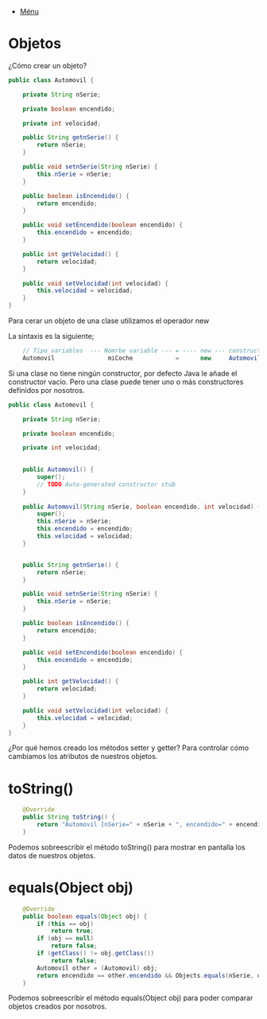 - [Ménu](../README.md)

# Objetos

¿Cómo crear un objeto?

````java 
public class Automovil {

	private String nSerie;

	private boolean encendido;

	private int velocidad;

	public String getnSerie() {
		return nSerie;
	}

	public void setnSerie(String nSerie) {
		this.nSerie = nSerie;
	}

	public boolean isEncendido() {
		return encendido;
	}

	public void setEncendido(boolean encendido) {
		this.encendido = encendido;
	}

	public int getVelocidad() {
		return velocidad;
	}

	public void setVelocidad(int velocidad) {
		this.velocidad = velocidad;
	}
}
````

Para cerar un objeto de una clase utilizamos el operador new

La sintaxis es la siguiente;
````java
    // Tipo variables  --- Nomrbe variable --- = ---- new --- constructor
    Automovil               miCoche            =      new     Automovil();
````
Si una clase no tiene ningún constructor, por defecto Java le añade el constructor vacío. Pero una clase puede tener uno o más constructores definidos por nosotros.

````java 
public class Automovil {

	private String nSerie;

	private boolean encendido;

	private int velocidad;

	
	public Automovil() {
		super();
		// TODO Auto-generated constructor stub
	}
	
	public Automovil(String nSerie, boolean encendido, int velocidad) {
		super();
		this.nSerie = nSerie;
		this.encendido = encendido;
		this.velocidad = velocidad;
	}


	public String getnSerie() {
		return nSerie;
	}

	public void setnSerie(String nSerie) {
		this.nSerie = nSerie;
	}

	public boolean isEncendido() {
		return encendido;
	}

	public void setEncendido(boolean encendido) {
		this.encendido = encendido;
	}

	public int getVelocidad() {
		return velocidad;
	}

	public void setVelocidad(int velocidad) {
		this.velocidad = velocidad;
	}
}
````

¿Por qué hemos creado los métodos setter y getter? Para controlar cómo cambiamos los atributos de nuestros objetos.

# toString()

````java 
	@Override
	public String toString() {
		return "Automovil [nSerie=" + nSerie + ", encendido=" + encendido + ", velocidad=" + velocidad + "]";
	}
````

Podemos sobreescribir el método toString() para mostrar en pantalla los datos de nuestros objetos.

# equals(Object obj)

````java 
	@Override
	public boolean equals(Object obj) {
		if (this == obj)
			return true;
		if (obj == null)
			return false;
		if (getClass() != obj.getClass())
			return false;
		Automovil other = (Automovil) obj;
		return encendido == other.encendido && Objects.equals(nSerie, other.nSerie) && velocidad == other.velocidad;
	}
````

Podemos sobreescribir el método equals(Object obj) para poder comparar objetos creados por nosotros.